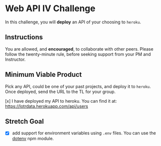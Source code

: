 # Web API IV Challenge

In this challenge, you will **deploy** an API of your choosing to `heroku`.

## Instructions

You are allowed, and **encouraged**, to collaborate with other peers. Please follow the twenty-minute rule, before seeking support from your PM and Instructor.

## Minimum Viable Product

Pick any API, could be one of your past projects, and deploy it to `heroku`. Once deployed, send the URL to the TL for your group.

[x] I have deployed my API to heroku.  You can find it at: https://lotrdata.herokuapp.com/api/users

## Stretch Goal

- [x] add support for environment variables using `.env` files. You can use the [dotenv](https://www.npmjs.com/package/dotenv) npm module.
